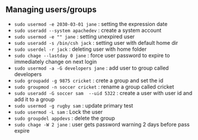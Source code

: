 
## Managing users/groups 
* `sudo usermod -e 2030-03-01 jane` : setting the expression date
* `sudo useradd --system apachedev` : create a system account 
* `sudo usermod -e "" jane` : setting unexpired user
* `sudo useradd -s /bin/csh jack` : setting user with default home dir
* `sudo userdel -r jack` : deleting user with home folder
* `sudo chage --lastday 0 jane` : force user password to expire to immediately change on next login
* `sudo usermod -a -G developers jane` : add user to group called developers
* `sudo groupadd -g 9875 cricket` : crete a group and set the id
* `sudo groupmod -n soccer cricket` : rename a group called cricket
* `sudo useradd -G soccer sam  --uid 5322` : create a user with user id and add it to a group 
* `sudo usermod -g rugby sam` : update primary test
* `sudo usermod -L sam` : Lock the user
* `sudo groupdel appdevs` : delete the group
* `sudo chage -W 2 jane` : user gets password warning  2 days before pass expire
